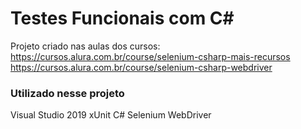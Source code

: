 
# Testes Funcionais com C#
Projeto criado nas aulas dos cursos:  
https://cursos.alura.com.br/course/selenium-csharp-mais-recursos  
https://cursos.alura.com.br/course/selenium-csharp-webdriver  

### Utilizado nesse projeto
Visual Studio 2019
xUnit
C#
Selenium WebDriver
